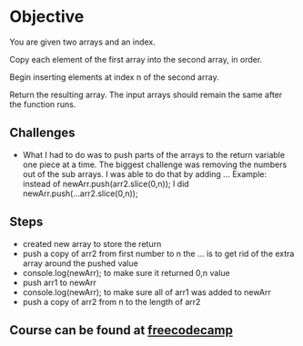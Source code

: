 # Objective
You are given two arrays and an index.

Copy each element of the first array into the second array, in order.

Begin inserting elements at index n of the second array.

Return the resulting array. The input arrays should remain the same after the function runs.

## Challenges
- What I had to do was to push parts of the arrays to the return variable one piece at a time.  The biggest challenge was removing the numbers out of the sub arrays.  I was able to do that by adding ...  Example: instead of newArr.push(arr2.slice(0,n)); I did newArr.push(...arr2.slice(0,n));
## Steps
- created new array to store the return
- push a copy of arr2 from first number to n the ... is to get rid of the extra array around the pushed value
- console.log(newArr); to make sure it returned 0,n value
- push arr1 to newArr
- console.log(newArr); to make sure all of arr1 was added to newArr
- push a copy of arr2 from n to the length of arr2

## Course can be found at [freecodecamp](https://www.freecodecamp.org/learn/javascript-algorithms-and-data-structures/basic-algorithm-scripting/slice-and-splice)
